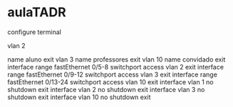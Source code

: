 # aulaTADR

configure terminal

vlan 2

name aluno
exit
vlan 3
name professores
exit
vlan 10
name convidado
exit
interface range fastEthernet 0/5-8
switchport access vlan 2
exit
interface range fastEthernet 0/9-12
switchport access vlan 3
exit
interface range fastEthernet 0/13-24
switchport access vlan 10
exit
interface vlan 1
no shutdown
exit
interface vlan 2
no shutdown
exit
interface vlan 3
no shutdown
exit
interface vlan 10
no shutdown
exit
